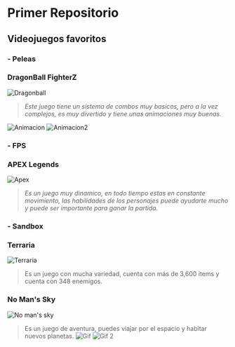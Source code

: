 # Primer Repositorio

## Videojuegos favoritos  

### - Peleas
### **DragonBall FighterZ**
![Dragonball](https://cdn02.nintendo-europe.com/media/images/10_share_images/games_15/nintendo_switch_4/H2x1_NSwitch_DragonBallFighterZ_image1600w.jpg)
>*Este juego tiene un sistema de combos muy basicos, pero a la vez complejos, es muy divertido y tiene unas animaciones muy buenas.*

![Animacion](https://static.giantbomb.com/uploads/original/14/142472/2997201-5357979321-tumbl.gif) ![Animacion2](https://giffiles.alphacoders.com/208/208014.gif)

### - FPS
### **APEX Legends**
![Apex](https://cdn.hiptoro.com/wp-content/uploads/2019/04/Apex-Legends-Game.jpg)

>*Es un juego muy dinamico, en todo tiempo estas en constante movimiento, las habilidades de los personajes puede ayudarte mucho y puede ser importante para ganar la partida.*

### - Sandbox
### **Terraria**
![Terraria](https://wallpaperaccess.com/full/1550524.jpg)
>Es un juego con mucha variedad, cuenta con más de 3,600 items y cuenta con 348 enemigos.
### **No Man's Sky**
![No man's sky](https://th.bing.com/th/id/R7c35445b246d645cf20810719c8b9be7?rik=BaBm0LBx0hQCnw&riu=http%3a%2f%2fgameranx.com%2fwp-content%2fuploads%2f2016%2f02%2fNo-Mans-Sky-4-K-Wallpaper.jpg&ehk=ZRElT1lSMsQnIIkyOYvNX3vrbrF84EIxg8YJb8AoZgQ%3d&risl=&pid=ImgRaw)
>Es un juego de aventura, puedes viajar por el espacio y habitar nuevos planetas. ![Gif](https://s.aolcdn.com/hss/storage/midas/fa0719e5b964e331907826abbf248544/204192691/ezgif.com-optimize+(17).gif) 
![Gif 2](https://i1.wp.com/www.commongeek.tv/wp-content/uploads/2014/06/NO-MANS-SKY-51.gif)

